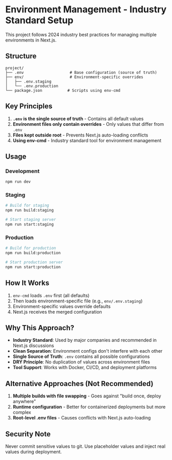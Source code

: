 # Environment Management - Industry Standard Setup

This project follows 2024 industry best practices for managing multiple environments in Next.js.

## Structure

```
project/
├── .env                    # Base configuration (source of truth)
├── env/                    # Environment-specific overrides
│   ├── .env.staging
│   └── .env.production
└── package.json           # Scripts using env-cmd
```

## Key Principles

1. **`.env` is the single source of truth** - Contains all default values
2. **Environment files only contain overrides** - Only values that differ from `.env`
3. **Files kept outside root** - Prevents Next.js auto-loading conflicts
4. **Using env-cmd** - Industry standard tool for environment management

## Usage

### Development
```bash
npm run dev
```

### Staging
```bash
# Build for staging
npm run build:staging

# Start staging server
npm run start:staging
```

### Production
```bash
# Build for production
npm run build:production

# Start production server
npm run start:production
```

## How It Works

1. `env-cmd` loads `.env` first (all defaults)
2. Then loads environment-specific file (e.g., `env/.env.staging`)
3. Environment-specific values override defaults
4. Next.js receives the merged configuration

## Why This Approach?

- **Industry Standard**: Used by major companies and recommended in Next.js discussions
- **Clean Separation**: Environment configs don't interfere with each other
- **Single Source of Truth**: `.env` contains all possible configurations
- **DRY Principle**: No duplication of values across environment files
- **Tool Support**: Works with Docker, CI/CD, and deployment platforms

## Alternative Approaches (Not Recommended)

1. **Multiple builds with file swapping** - Goes against "build once, deploy anywhere"
2. **Runtime configuration** - Better for containerized deployments but more complex
3. **Root-level .env files** - Causes conflicts with Next.js auto-loading

## Security Note

Never commit sensitive values to git. Use placeholder values and inject real values during deployment.